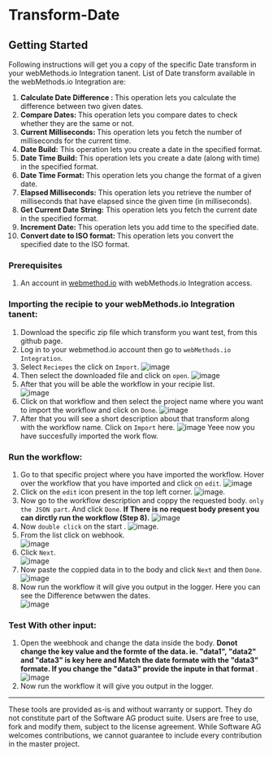 # Transform-Date
## Getting Started
Following instructions will get you a copy of the specific Date transform in your webMethods.io Integration tanent.
List of Date transform available in the webMethods.io Integration are:
1. <b> Calculate Date Difference : </b>This operation lets you calculate the difference between two given dates.
2. <b> Compare Dates: </b>This operation lets you compare dates to check whether they are the same or not.
3. <b> Current Milliseconds: </b>This operation lets you fetch the number of milliseconds for the current time.
4. <b> Date Build:</b> This operation lets you create a date in the specified format.
5. <b> Date Time Build:</b> This operation lets you create a date (along with time) in the specified format.
6. <b> Date Time Format: </b>This operation lets you change the format of a given date.
7. <b> Elapsed Milliseconds:</b> This operation lets you retrieve the number of milliseconds that have elapsed since the given time (in milliseconds).
8. <b> Get Current Date String:</b> This operation lets you fetch the current date in the specified format.
9. <b> Increment Date:</b> This operation lets you add time to the specified date.
10. <b> Convert date to ISO format: </b>This operation lets you convert the specified date to the ISO format.

### Prerequisites
1. An account in [webmethod.io](https://www.softwareag.cloud/site/product/webmethods-io-integration.html) with webMethods.io Integration access.

### Importing the recipie to your webMethods.io Integration tanent:
1. Download the specific zip file which transform you want test, from this github page.
2. Log in to your webmethod.io account then go to `webMethods.io Integration`.
3. Select `Reciepes` the click on `Import`.
![image](https://user-images.githubusercontent.com/60179170/88805095-5d798500-d1cc-11ea-97de-dec146247ecc.png)
4. Then select the downloaded file and click on `open`.
![image](https://user-images.githubusercontent.com/60179170/88919006-0933db00-d288-11ea-92c0-c06aca806803.png)
5. After that you will be able the workflow in your recipie list.<br/>
![image](https://user-images.githubusercontent.com/60179170/88919083-236db900-d288-11ea-8748-0df58c9ef64f.png)
6. Click on that workflow and then select the project name where you want to import the workflow and click on `Done`.
![image](https://user-images.githubusercontent.com/60179170/88805882-5737d880-d1cd-11ea-8414-17324e86dcd6.png)
7. After that you will see a short description about that transform along with the workflow name. Click on `Import` here.
![image](https://user-images.githubusercontent.com/60179170/88919169-48622c00-d288-11ea-9e65-ba84509c675b.png)
Yeee now you have succesfully imported the work flow.

### Run the workflow:
1. Go to that specific project where you have imported the workflow. Hover over the workflow that you have imported and click on `edit`.
![image](https://user-images.githubusercontent.com/60179170/88919441-b9094880-d288-11ea-9295-9e8a5414b9f3.png)
2. Click on the `edit` icon present in the top left corner.
![image](https://user-images.githubusercontent.com/60179170/88808530-a29fb600-d1d0-11ea-90e1-d4efeebfe853.png).
3. Now go to the workflow description and coppy the requested body. `only the JSON part`. And click `Done`. <b> If There is no request body present you can dirctly run the workflow (Step 8).</b>
![image](https://user-images.githubusercontent.com/60179170/88919785-5c5a5d80-d289-11ea-9408-f970bf04f165.png)
4. Now `double click` on the start .
![image](https://user-images.githubusercontent.com/60179170/88809305-9700bf00-d1d1-11ea-91a2-235dfaf46578.png).
5. From the list click on webhook.<br/>
![image](https://user-images.githubusercontent.com/60179170/88810663-49855180-d1d3-11ea-914e-09f501278c2f.png)
6. Click `Next`.<br/>
![image](https://user-images.githubusercontent.com/60179170/88910377-05995780-d27a-11ea-99cc-b472dac0f0ef.png)
7. Now paste the coppied data in to the body and click `Next` and then `Done`.
![image](https://user-images.githubusercontent.com/60179170/88919905-8744b180-d289-11ea-9c8d-a3ba8a61d192.png)
8. Now run the workflow it will give you output in the logger. Here you can see the Difference betwwen the dates.<br/>
![image](https://user-images.githubusercontent.com/60179170/88919992-ad6a5180-d289-11ea-94c6-8ffa9806f743.png)

### Test With other input:
1. Open the weebhook and change the data inside the body. <b> Donot change the key value and the formte of the data. ie. "data1", "data2" and "data3" is key here and Match the date formate with the "data3" formate. If you change the "data3" provide the inpute in that format </b>.<br/>
![image](https://user-images.githubusercontent.com/60179170/88920617-c58ea080-d28a-11ea-92d3-fa83abeb4bf4.png)
2.  Now run the workflow it will give you output in the logger. 

--------
These tools are provided as-is and without warranty or support. They do not constitute part of the Software AG product suite. Users are free to use, fork and modify them, subject to the license agreement. While Software AG welcomes contributions, we cannot guarantee to include every contribution in the master project.


